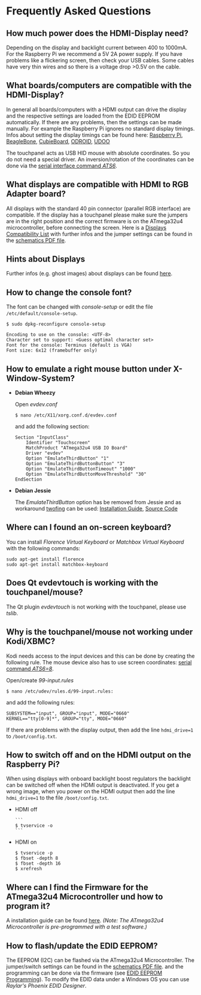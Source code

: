 # Frequently Asked Questions

## How much power does the HDMI-Display need?
Depending on the display and backlight current between 400 to 1000mA.
For the Raspberry Pi we recommend a 5V 2A power supply.
If you have problems like a flickering screen, then check your USB cables. Some cables have very thin wires and so there is a voltage drop >0.5V on the cable.


## What boards/computers are compatible with the HDMI-Display?
In general all boards/computers with a HDMI output can drive the display and the respective settings are loaded from the EDID EEPROM automatically.
If there are any problems, then the settings can be made manually. For example the Raspberry Pi ignores no standard display timings.
Infos about setting the display timings can be found here:
[Raspberry Pi](https://github.com/watterott/HDMI-Display/blob/master/docu/config.txt),
[BeagleBone](https://github.com/watterott/HDMI-Display/blob/master/docu/uEnv.txt),
[CubieBoard](https://github.com/watterott/HDMI-Display/blob/master/docu/boot.scr),
[ODROID](https://github.com/watterott/HDMI-Display/blob/master/docu/boot.ini),
[UDOO](http://www.elinux.org/UDOO_setup_lvds_panels)

The touchpanel acts as USB HID mouse with absolute coordinates. So you do not need a special driver.
An inversion/rotation of the coordinates can be done via the [serial interface command *ATS6*](https://github.com/watterott/HDMI-Display/tree/master/software#touchpanel-orientation).


## What displays are compatible with HDMI to RGB Adapter board?
All displays with the standard 40 pin connector (parallel RGB interface) are compatible.
If the display has a touchpanel please make sure the jumpers are in the right position and the correct firmware is on the ATmega32u4 microcontroller, before connecting the screen.
Here is a [Displays Compatibility List](https://github.com/watterott/HDMI-Display/blob/master/docu/Displays.md) with further infos 
and the jumper settings can be found in the [schematics PDF file](https://github.com/watterott/HDMI-Display/tree/master/hardware).


## Hints about Displays
Further infos (e.g. ghost images) about displays can be found [here](https://github.com/watterott/KnowledgeBase/wiki/Displays#hints-about-displays).


## How to change the console font?
The font can be changed with *console-setup* or edit the file ```/etc/default/console-setup```.
```
$ sudo dpkg-reconfigure console-setup
```
```
Encoding to use on the console: <UTF-8>
Character set to support: <Guess optimal character set>
Font for the console: Terminus (default is VGA)
Font size: 6x12 (framebuffer only)
```


## How to emulate a right mouse button under X-Window-System?
* **Debian Wheezy**

    Open *evdev.conf*
    ```
    $ nano /etc/X11/xorg.conf.d/evdev.conf
    ```
    and add the following section:
    ```
    Section "InputClass"
        Identifier "Touchscreen"
        MatchProduct "ATmega32u4 USB IO Board"
        Driver "evdev"
        Option "EmulateThirdButton" "1"
        Option "EmulateThirdButtonButton" "3"
        Option "EmulateThirdButtonTimeout" "1000"
        Option "EmulateThirdButtonMoveThreshold" "30"
    EndSection
    ```

* **Debian Jessie**

    The *EmulateThirdButton* option has be removed from Jessie and as workaround [twofing](http://plippo.de/p/twofing) can be used:
    [Installation Guide](https://www.raspberrypi.org/forums/viewtopic.php?t=138575), [Source Code](https://github.com/Plippo/twofing)


## Where can I found an on-screen keyboard?
You can install *Florence Virtual Keyboard* or *Matchbox Virtual Keyboard* with the following commands:
```
sudo apt-get install florence
sudo apt-get install matchbox-keyboard
```


## Does Qt evdevtouch is working with the touchpanel/mouse?
The Qt plugin *evdevtouch* is not working with the touchpanel, please use *tslib*.


## Why is the touchpanel/mouse not working under Kodi/XBMC?
Kodi needs access to the input devices and this can be done by creating the following rule.
The mouse device also has to use screen coordinates: [serial command *ATS6=8*](https://github.com/watterott/HDMI-Display/tree/master/software#touchpanel-orientation).

Open/create *99-input.rules*
```
$ nano /etc/udev/rules.d/99-input.rules:
```
and add the following rules:
```
SUBSYSTEM=="input", GROUP="input", MODE="0660"
KERNEL=="tty[0-9]*", GROUP="tty", MODE="0660"
```
If there are problems with the display output, then add the line ```hdmi_drive=1``` to ```/boot/config.txt```.


## How to switch off and on the HDMI output on the Raspberry Pi?
When using displays with onboard backlight boost regulators the backlight can be switched off when the HDMI output is deactivated.
If you get a wrong image, when you power on the HDMI output then add the line ```hdmi_drive=1``` to the file ```/boot/config.txt```.
* HDMI off

      ```
      $ tvservice -o
      ```

* HDMI on

    ```
    $ tvservice -p
    $ fbset -depth 8
    $ fbset -depth 16
    $ xrefresh
    ```


## Where can I find the Firmware for the ATmega32u4 Microcontroller und how to program it?
A installation guide can be found [here](https://github.com/watterott/HDMI-Display/tree/master/software).
*(Note: The ATmega32u4 Microcontroller is pre-programmed with a test software.)*


## How to flash/update the EDID EEPROM?
The EEPROM (I2C) can be flashed via the ATmega32u4 Microcontroller.
The jumper/switch settings can be found in the [schematics PDF file](https://github.com/watterott/HDMI-Display/tree/master/hardware).
and the programming can be done via the firmware (see [EDID EEPROM Programming](https://github.com/watterott/HDMI-Display/tree/master/software#edid-eeprom-programming)).
To modify the EDID data under a Windows OS you can use *Raylar's Phoenix EDID Designer*.
